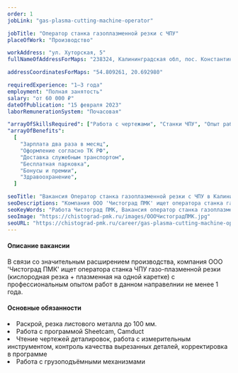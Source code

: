 ```yaml
---
order: 1
jobLink: "gas-plasma-cutting-machine-operator"

jobTitle: "Оператор станка газоплазменной резки с ЧПУ"
placeOfWork: "Производство"

workAddress: "ул. Хуторская, 5"
fullNameOfAddressForMaps: "238324, Калининградская обл, пос. Константиновка, ул. Хуторская, 5"

addressCoordinatesForMaps: "54.809261, 20.692980"

requiredExperience: "1–3 года"
employment: "Полная занятость"
salary: "от 60 000 ₽"
dateOfPublication: "15 февраля 2023"
laborRemunerationSystem: "Почасовая"

"arrayOfSkillsRequired": ["Работа с чертежами", "Станки ЧПУ", "Опыт работы в данном направлении не менее 1 года", "Образование не ниже среднего профессионального"]
"arrayOfBenefits":
  [
    "Зарплата два раза в месяц",
    "Оформление согласно ТК РФ",
    "Доставка служебным транспортом",
    "Бесплатная парковка",
    "Бонусы и премии",
    "Здравоохранение",
  ]

seoTitle: "Вакансия Оператор станка газоплазменной резки с ЧПУ в Калининграде | Чистоград ПМК"
seoDescriptions: "Компания ООО 'Чистоград ПМК' ищет оператора станка газоплазменной резки с ЧПУ с профессиональным опытом работ в данном направелнии не менее 1 года. Оформление согласно ТК РФ. З/П от 60 000 руб."
seoKeyWords: "Работа Чистоград ПМК, Вакансия оператор станка газоплазменной резки с ЧПУ Калининград, вакансия оператор станка газоплазменной резки с ЧПУ чистоград пмк Калининград, работа оператор станка газоплазменной резки с ЧПУ Калининград"
seoImage: "https://chistograd-pmk.ru/images/ОООЧистоградПМК.jpg"
seoURL: "https://chistograd-pmk.ru/career/gas-plasma-cutting-machine-operator"
---
```


#### Описание вакансии

В связи со значительным расширением производства, компания ООО 'Чистоград ПМК' ищет оператора станка ЧПУ газо-плазменной резки (кислородная резка + плазменная на одной каретке) с профессиональным опытом работ в данном направелнии не менее 1 года.

#### Основные обязанности

<li>Раскрой, резка листового металла до 100 мм.</li>
<li>Работа с программой Sheetcam, Сamduct</li>
<li>Чтение чертежей деталировок, работа с измерительным инструментом, контроль качества вырезанных деталей, корректировка в программе</li>
<li>Работа с грузоподъёмными механизмами</li>